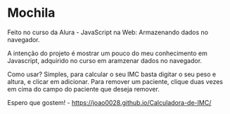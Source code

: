 # Mochila

Feito no curso da Alura - JavaScript na Web: Armazenando dados no navegador.

A intenção do projeto é mostrar um pouco do meu conhecimento em Javascript, adquirido no curso em  aramzenar dados no navegador.

Como usar?
Simples, para calcular o seu IMC basta digitar o seu peso e altura, e clicar em adicionar. Para remover um paciente, clique duas vezes em cima do campo do paciente que deseja remover.

Espero que gostem! - https://joao0028.github.io/Calculadora-de-IMC/
